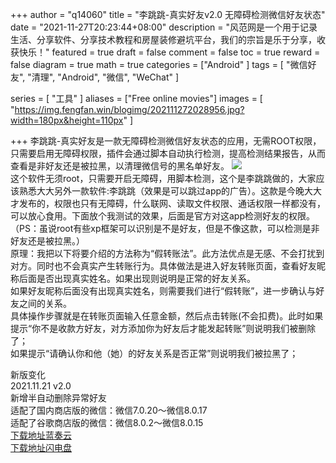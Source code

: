 
+++
author = "q14060"
title = "李跳跳-真实好友v2.0 无障碍检测微信好友状态"
date = "2021-11-27T20:23:44+08:00"
description = "风范网是一个用于记录生活、分享软件、分享技术教程和房屋装修避坑平台，我们的宗旨是乐于分享，收获快乐！"
featured = true
draft = false
comment = false
 toc = true
reward = false
diagram = true
math = true
categories = ["Android"
]
tags = [
  "微信好友",
  "清理",
  "Android",
"微信",
"WeChat"
]

series = [
  "工具"
]
aliases = ["Free online movies"]
images = [
  "https://img.fengfan.win/blogimg/202111272028956.jpg?width=180px&height=110px"
]

+++
李跳跳-真实好友是一款无障碍检测微信好友状态的应用，无需ROOT权限，只需要启用无障碍权限，插件会通过脚本自动执行检测，提高检测结果报告，从而查看是非好友还是被拉黑，以清理微信号的黑名单好友。
![](https://img.fengfan.win/blogimg/202111272030953.jpg)  
这个软件无须root，只需要开启无障碍，用脚本检测，这个是李跳跳做的，大家应该熟悉大大另外一款软件:李跳跳（效果是可以跳过app的广告）。这款是今晚大大才发布的，权限也只有无障碍，什么联网、读取文件权限、通话权限一样都没有，可以放心食用。下面放个我测试的效果，后面是官方对这app检测好友的权限。（PS：虽说root有些xp框架可以识别是不是好友，但是不像这款，可以检测是非好友还是被拉黑。）  
原理：我把以下将要介绍的方法称为“假转账法”。此方法优点是无感、不会打扰到对方。同时也不会真实产生转账行为。具体做法是进入好友转账页面，查看好友昵称后面是否出现真实姓名。如果出现则说明是正常的好友关系。  
如果好友昵称后面没有出现真实姓名，则需要我们进行“假转账”，进一步确认与好友之间的关系。  
具体操作步骤就是在转账页面输入任意金额，然后点击转账(不会扣费)。此时如果提示“你不是收款方好友，对方添加你为好友后才能发起转账”则说明我们被删除了；  
如果提示“请确认你和他（她）的好友关系是否正常”则说明我们被拉黑了；  
  
新版变化  
2021.11.21 v2.0  
新增半自动删除异常好友  
适配了国内商店版的微信：微信7.0.20～微信8.0.17  
适配了谷歌商店版的微信：微信8.0.2～微信8.0.15  
  [下载地址蓝奏云](https://wwa.lanzoui.com/i906jwys9ve)   
[下载地址闪电盘](http://shandianpan.com/f/9Rf1)
